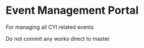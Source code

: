 # Event Management Portal
For managing all CYI related events

Do not commit any works direct to master
